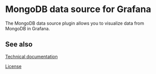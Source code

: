 # MongoDB data source for Grafana

The MongoDB data source plugin allows you to visualize data from MongoDB in Grafana.

## See also

[Technical documentation](https://grafana.com/docs/plugins/grafana-mongodb-datasource/latest/)

[License](https://grafana.com/legal/enterprise-plugins/)
